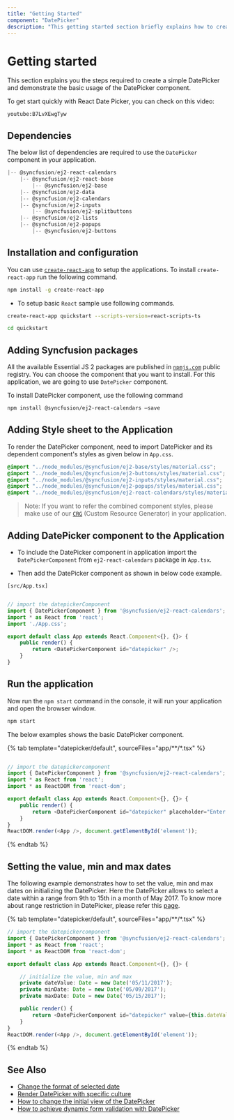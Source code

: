 ```yaml
---
title: "Getting Started"
component: "DatePicker"
description: "This getting started section briefly explains how to create a date picker component in an application."
---
```


# Getting started

This section explains you the steps required to create a simple DatePicker and demonstrate the basic usage of the DatePicker component.

To get start quickly with React Date Picker, you can check on this video:

`youtube:B7LvXEwgTyw`

## Dependencies

The below list of dependencies are required to use the `DatePicker` component in your application.

```javascript
|-- @syncfusion/ej2-react-calendars
    |-- @syncfusion/ej2-react-base
        |-- @syncfusion/ej2-base
    |-- @syncfusion/ej2-data
    |-- @syncfusion/ej2-calendars
    |-- @syncfusion/ej2-inputs
        |-- @syncfusion/ej2-splitbuttons
    |-- @syncfusion/ej2-lists
    |-- @syncfusion/ej2-popups
        |-- @syncfusion/ej2-buttons
```

## Installation and configuration

You can use [`create-react-app`](https://github.com/facebookincubator/create-react-app) to setup the applications.
To install `create-react-app` run the following command.

```sh
npm install -g create-react-app
```

* To setup basic `React` sample use following commands.

```sh
create-react-app quickstart --scripts-version=react-scripts-ts

cd quickstart

```

## Adding Syncfusion packages

All the available Essential JS 2 packages are published in [`npmjs.com`](https://www.npmjs.com/~syncfusionorg) public registry.
You can choose the component that you want to install. For this application, we are going to use `DatePicker` component.

To install DatePicker component, use the following command

```bash
npm install @syncfusion/ej2-react-calendars –save
```

## Adding Style sheet to the Application

To render the DatePicker component, need to import DatePicker and its dependent component's styles as given below in `App.css`.

```css
@import "../node_modules/@syncfusion/ej2-base/styles/material.css";
@import "../node_modules/@syncfusion/ej2-buttons/styles/material.css";
@import "../node_modules/@syncfusion/ej2-inputs/styles/material.css";
@import "../node_modules/@syncfusion/ej2-popups/styles/material.css";
@import "../node_modules/@syncfusion/ej2-react-calendars/styles/material.css";
```

>Note: If you want to refer the combined component styles, please make use of our [`CRG`](https://crg.syncfusion.com/) (Custom Resource Generator) in your application.

## Adding DatePicker component to the Application

* To include the DatePicker component in application import the `DatePickerComponent` from `ej2-react-calendars` package in `App.tsx`.

* Then add the DatePicker component as shown in below code example.

`[src/App.tsx]`

```typescript

// import the datepickerComponent
import { DatePickerComponent } from '@syncfusion/ej2-react-calendars';
import * as React from 'react';
import './App.css';

export default class App extends React.Component<{}, {}> {
    public render() {
        return <DatePickerComponent id="datepicker" />;
    }
}

```

## Run the application

Now run the `npm start` command in the console, it will run your application and open the browser window.

```cmd
npm start
```

The below examples shows the basic DatePicker component.

{% tab template="datepicker/default", sourceFiles="app/**/*.tsx" %}

```typescript

// import the datepickercomponent
import { DatePickerComponent } from '@syncfusion/ej2-react-calendars';
import * as React from 'react';
import * as ReactDOM from 'react-dom';

export default class App extends React.Component<{}, {}> {
    public render() {
        return <DatePickerComponent id="datepicker" placeholder="Enter date"/>;
    }
}
ReactDOM.render(<App />, document.getElementById('element'));

```

{% endtab %}

## Setting the value, min and max dates

The following example demonstrates how to set the value,  min and max dates on initializing the DatePicker.
Here the DatePicker allows to select a date within a range from 9th to 15th in a month of May 2017. To know more about range restriction in DatePicker, please refer this [page](./date-range).

{% tab template="datepicker/default", sourceFiles="app/**/*.tsx" %}

```typescript
// import the datepickercomponent
import { DatePickerComponent } from '@syncfusion/ej2-react-calendars';
import * as React from 'react';
import * as ReactDOM from 'react-dom';

export default class App extends React.Component<{}, {}> {

    // initialize the value, min and max
    private dateValue: Date = new Date('05/11/2017');
    private minDate: Date = new Date('05/09/2017');
    private maxDate: Date = new Date('05/15/2017');

    public render() {
        return <DatePickerComponent id="datepicker" value={this.dateValue} min={this.minDate} max={this.maxDate} />;
    }
}
ReactDOM.render(<App />, document.getElementById('element'));

```

{% endtab %}

## See Also

* [Change the format of selected date](./date-format)
* [Render DatePicker with specific culture](./globalization)
* [How to change the initial view of the DatePicker](./date-views)
* [How to achieve dynamic form validation with DatePicker](./how-to/dynamic-form-validation)
